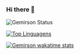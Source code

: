 ### Hi there 👋

<!--
**gemirson/gemirson** is a ✨ _special_ ✨ repository because its `README.md` (this file) appears on your GitHub profile.

Here are some ideas to get you started:

- 🔭 I’m currently working on ...
- 🌱 I’m currently learning ...
- 👯 I’m looking to collaborate on ...
- 🤔 I’m looking for help with ...
- 💬 Ask me about ...
- 📫 How to reach me: ...
- 😄 Pronouns: ...
- ⚡ Fun fact: ...
-->



![Gemirson Status](https://github-readme-stats.vercel.app/api?username=gemirson&show_icons=true)

[![Top Linguagens](https://github-readme-stats.vercel.app/api/top-langs/?username=gemirson&layout=compact)](https://github.com/gemirson/github-readme-stats)



[![Gemirson wakatime stats](https://github-readme-stats.vercel.app/api/wakatime?username=gemirson)](https://github.com/gemirson/github-readme-stats)
